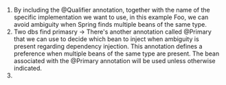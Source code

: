 1. By including the @Qualifier annotation, together with the name of the specific implementation we want to use, in this example Foo, we can avoid ambiguity when Spring finds multiple beans of the same type.
2. Two dbs find primasry -> There's another annotation called @Primary that we can use to decide which bean to inject when ambiguity is present regarding dependency injection. This annotation defines a preference when multiple beans of the same type are present. The bean associated with the @Primary annotation will be used unless otherwise indicated.
3. 
